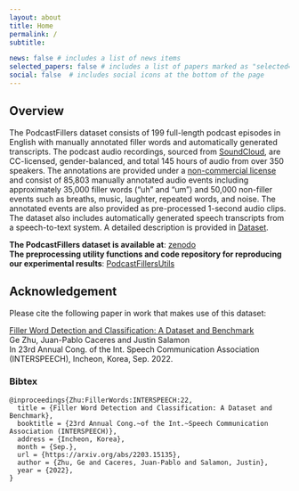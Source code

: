 ```yaml
---
layout: about
title: Home
permalink: /
subtitle:

news: false # includes a list of news items
selected_papers: false # includes a list of papers marked as "selected={true}"
social: false  # includes social icons at the bottom of the page
---
```


## Overview

The PodcastFillers dataset consists of 199 full-length podcast episodes in English with manually annotated filler words and automatically generated transcripts. The podcast audio recordings, sourced from [SoundCloud](www.soundcloud.com), are CC-licensed, gender-balanced, and total 145 hours of audio from over 350 speakers. The annotations are provided under a [non-commercial license](/license) and consist of 85,803 manually annotated audio events including approximately 35,000 filler words (“uh” and “um”) and 50,000 non-filler events such as breaths, music, laughter, repeated words, and noise. The annotated events are also provided as pre-processed 1-second audio clips. The dataset also includes automatically generated speech transcripts from a speech-to-text system. A detailed description is provided in [Dataset](/dataset).

**The PodcastFillers dataset is available at**: [zenodo](https://zenodo.org/record/6609215#.Ys3IwZPMK3I)\
**The preprocessing utility functions and code repository for reproducing our experimental results**: [PodcastFillersUtils](https://github.com/gzhu06/PodcastFillers_Utils)

## Acknowledgement

Please cite the following paper in work that makes use of this dataset:

[Filler Word Detection and Classification: A Dataset and Benchmark](https://arxiv.org/abs/2203.15135)\
Ge Zhu, Juan-Pablo Caceres and Justin Salamon\
In 23rd Annual Cong. of the Int. Speech Communication Association (INTERSPEECH), Incheon, Korea, Sep. 2022.

### Bibtex
```
@inproceedings{Zhu:FillerWords:INTERSPEECH:22,
  title = {Filler Word Detection and Classification: A Dataset and Benchmark},
  booktitle = {23rd Annual Cong.~of the Int.~Speech Communication Association (INTERSPEECH)},
  address = {Incheon, Korea}, 
  month = {Sep.},
  url = {https://arxiv.org/abs/2203.15135},
  author = {Zhu, Ge and Caceres, Juan-Pablo and Salamon, Justin},
  year = {2022},
}
```
